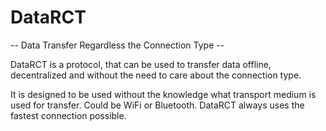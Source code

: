 # DataRCT
 -- Data Transfer Regardless the Connection Type --


DataRCT is a protocol, that can be used to transfer data offline, decentralized and without the need to care about the connection type.

It is designed to be used without the knowledge what transport medium is used for transfer. Could be WiFi or Bluetooth. DataRCT always uses the fastest connection possible.
